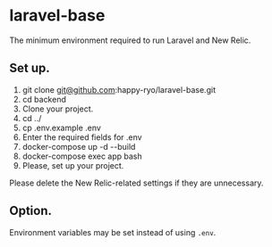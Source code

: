 # laravel-base
The minimum environment required to run Laravel and New Relic.

## Set up.

1. git clone git@github.com:happy-ryo/laravel-base.git
2. cd backend
3. Clone your project.
4. cd ../
5. cp .env.example .env
6. Enter the required fields for .env
7. docker-compose up -d --build
8. docker-compose exec app bash
9. Please, set up your project.

Please delete the New Relic-related settings if they are unnecessary.

## Option.

Environment variables may be set instead of using ```.env```.